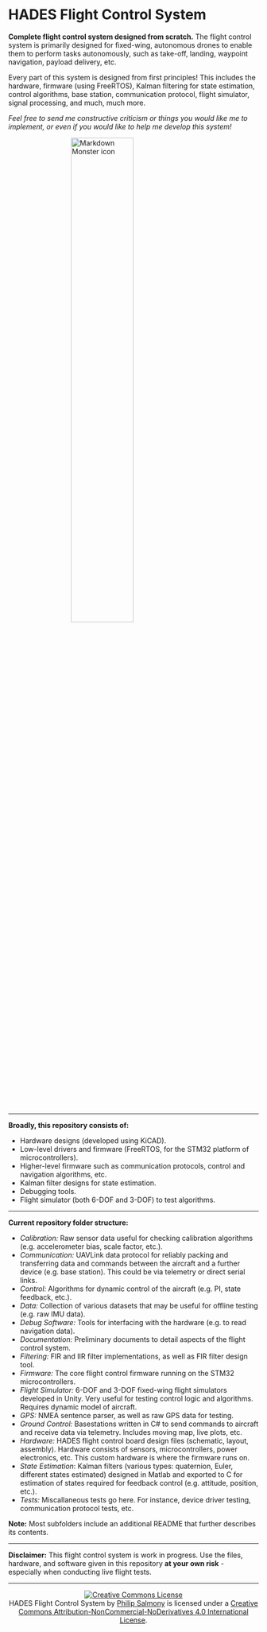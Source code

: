 # HADES Flight Control System
**Complete flight control system designed from scratch.** The flight control system is primarily designed for fixed-wing, autonomous drones to enable them to perform tasks autonomously, such as take-off, landing, waypoint navigation, payload delivery, etc.

Every part of this system is designed from first principles! This includes the hardware, firmware (using FreeRTOS), Kalman filtering for state estimation, control algorithms, base station, communication protocol, flight simulator, signal processing, and much, much more.

*Feel free to send me constructive criticism or things you would like me to implement, or even if you would like to help me develop this system!*

<img src="http://philsal.co.uk/wp-content/uploads/2019/12/Hades-Assembly-Front.jpg"
     alt="Markdown Monster icon"
     style="display: block;
  margin-left: auto;
  margin-right: auto;
  width: 50%;"/>
       
---

**Broadly, this repository consists of:**
* Hardware designs (developed using KiCAD).
* Low-level drivers and firmware (FreeRTOS, for the STM32 platform of microcontrollers).
* Higher-level firmware such as communication protocols, control and navigation algorithms, etc.
* Kalman filter designs for state estimation.
* Debugging tools.
* Flight simulator (both 6-DOF and 3-DOF) to test algorithms.


---


**Current repository folder structure:**
* *Calibration:* Raw sensor data useful for checking calibration algorithms (e.g. accelerometer bias, scale factor, etc.).
* *Communication:* UAVLink data protocol for reliably packing and transferring data and commands between the aircraft and a further device (e.g. base station). This could be via telemetry or direct serial links.
* *Control:* Algorithms for dynamic control of the aircraft (e.g. PI, state feedback, etc.).
* *Data:* Collection of various datasets that may be useful for offline testing (e.g. raw IMU data).
* *Debug Software:* Tools for interfacing with the hardware (e.g. to read navigation data).
* *Documentation:* Preliminary documents to detail aspects of the flight  control system.
* *Filtering:* FIR and IIR filter implementations, as well as FIR filter design tool.
* *Firmware:* The core flight control firmware running on the STM32 microcontrollers.
* *Flight Simulator:* 6-DOF and 3-DOF fixed-wing flight simulators developed in Unity. Very useful for testing control logic and algorithms. Requires dynamic model of aircraft.
* *GPS:* NMEA sentence parser, as well as raw GPS data for testing.
* *Ground Control:* Basestations written in C# to send commands to aircraft and receive data via telemetry. Includes moving map, live plots, etc.
* *Hardware:* HADES flight control board design files (schematic, layout, assembly). Hardware consists of sensors, microcontrollers, power electronics, etc. This custom hardware is where the firmware runs on.
* *State Estimation*: Kalman filters (various types: quaternion, Euler, different states estimated) designed in Matlab and exported to C for estimation of states required for feedback control (e.g. attitude, position, etc.).
* *Tests:* Miscallaneous tests go here. For instance, device driver testing, communication protocol tests, etc.

**Note:** Most subfolders include an additional README that further describes its contents.

---

**Disclaimer:** This flight control system is work in progress. Use the files, hardware, and software given in this repository **at your own risk** - especially when conducting live flight tests.

---
<center>
<a rel="license" href="http://creativecommons.org/licenses/by-nc-nd/4.0/"><img alt="Creative Commons License" style="border-width:0" src="https://i.creativecommons.org/l/by-nc-nd/4.0/88x31.png" /></a><br /><span xmlns:dct="http://purl.org/dc/terms/" property="dct:title">HADES Flight Control System</span> by <a xmlns:cc="http://creativecommons.org/ns#" href="philsal.co.uk" property="cc:attributionName" rel="cc:attributionURL">Philip Salmony</a> is licensed under a <a rel="license" href="http://creativecommons.org/licenses/by-nc-nd/4.0/">Creative Commons Attribution-NonCommercial-NoDerivatives 4.0 International License</a>.
</center>

